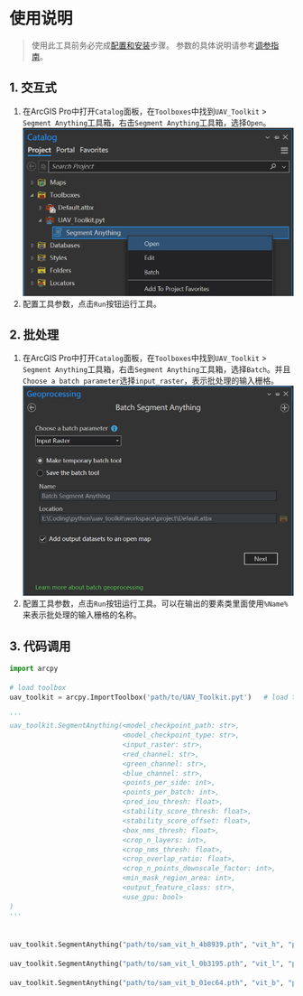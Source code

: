 # 使用说明

> 使用此工具前务必完成[配置和安装](./setup.md)步骤。
> 参数的具体说明请参考[调参指南](./params.md)。

## 1. 交互式
1. 在ArcGIS Pro中打开`Catalog`面板，在`Toolboxes`中找到`UAV_Toolkit` > `Segment Anything`工具箱，右击`Segment Anything`工具箱，选择`Open`。
    ![打开工具箱](./images/usage/open.png)
2. 配置工具参数，点击`Run`按钮运行工具。

## 2. 批处理
1. 在ArcGIS Pro中打开`Catalog`面板，在`Toolboxes`中找到`UAV_Toolkit` > `Segment Anything`工具箱，右击`Segment Anything`工具箱，选择`Batch`。并且`Choose a batch parameter`选择`input_raster`，表示批处理的输入栅格。
    ![打开工具箱](./images/usage/open_batch.png)
2. 配置工具参数，点击`Run`按钮运行工具。可以在输出的要素类里面使用`%Name%`来表示批处理的输入栅格的名称。


## 3. 代码调用

```python
import arcpy

# load toolbox
uav_toolkit = arcpy.ImportToolbox('path/to/UAV_Toolkit.pyt')   # load toolbox

'''
uav_toolkit.SegmentAnything(<model_checkpoint_path: str>,
                            <model_checkpoint_type: str>,
                            <input_raster: str>,
                            <red_channel: str>,
                            <green_channel: str>,
                            <blue_channel: str>,
                            <points_per_side: int>,
                            <points_per_batch: int>,
                            <pred_iou_thresh: float>,
                            <stability_score_thresh: float>,
                            <stability_score_offset: float>,
                            <box_nms_thresh: float>,
                            <crop_n_layers: int>,
                            <crop_nms_thresh: float>,
                            <crop_overlap_ratio: float>,
                            <crop_n_points_downscale_factor: int>,
                            <min_mask_region_area: int>,
                            <output_feature_class: str>,
                            <use_gpu: bool>
)
'''


uav_toolkit.SegmentAnything("path/to/sam_vit_h_4b8939.pth", "vit_h", "path/to/original/raster.tif", "Band_3", "Band_2", "Band_1", 64, 6, 0.88, 0.95, 1, 0.7, 0, 0.7, 512/1500, 2, 10, "path/to/the/result_vit_h.shp", True)

uav_toolkit.SegmentAnything("path/to/sam_vit_l_0b3195.pth", "vit_l", "path/to/original/raster.tif", "Band_3", "Band_2", "Band_1", 64, 6, 0.88, 0.95, 1, 0.7, 0, 0.7, 512/1500, 2, 10, "path/to/the/result_vit_l.shp", True)

uav_toolkit.SegmentAnything("path/to/sam_vit_b_01ec64.pth", "vit_b", "path/to/original/raster.tif", "Band_3", "Band_2", "Band_1", 64, 6, 0.88, 0.95, 1, 0.7, 0, 0.7, 512/1500, 2, 10, "path/to/the/result_vit_b.shp", True)
```